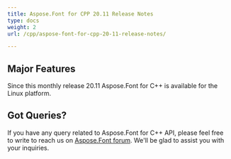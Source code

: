 ```yaml
---
title: Aspose.Font for CPP 20.11 Release Notes
type: docs
weight: 2
url: /cpp/aspose-font-for-cpp-20-11-release-notes/

---
```

## Major Features

Since this monthly release 20.11 Aspose.Font for  C++ is available for the Linux platform.

## Got Queries?
If you have any query related to Aspose.Font for C++ API, please feel free to write to reach us on [Aspose.Font forum](https://forum.aspose.com/c/font/). We'll be glad to assist you with your inquiries.
